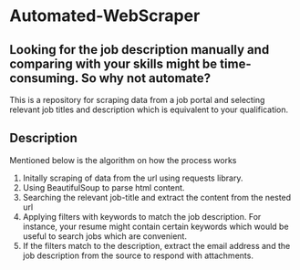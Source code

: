 # Automated-WebScraper
Looking for the job description manually and comparing with your skills might be time-consuming. So why not automate?
------------------------------------------------------------------------------------------------------------------------------
This is a repository for scraping data from a job portal and selecting relevant job titles and description which is equivalent to your qualification.

Description
-----------------
Mentioned below is the algorithm on how the process works
1. Initally scraping of data from the url using requests library.
2. Using BeautifulSoup to parse html content.
3. Searching the relevant job-title and extract the content from the nested url
4. Applying filters with keywords to match the job description. For instance, your resume might contain certain keywords which would be        useful to search jobs which are convenient.
5. If the filters match to the description, extract the email address and the job description from the source to respond with attachments.
